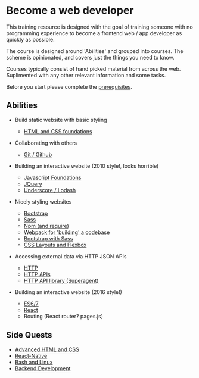 # Become a web developer

This training resource is designed with the goal of training someone with no programming experience to become a frontend web / app developer as quickly as possible.

The course is designed around 'Abilities' and grouped into courses. The scheme is opinionated, and covers just the things you need to know.

Courses typically consist of hand picked material from across the web. Suplimented with any other relevant information and some tasks.

Before you start please complete the [prerequisites](courses/core/prerequisites.md).

## Abilities

* Build static website with basic styling
  * [HTML and CSS foundations](courses/core/html-and-css-foundations.md)

* Collaborating with others
  * [Git / Github](courses/core/git-and-github.md)

* Building an interactive website (2010 style!, looks horrible)
  * [Javascript Foundations](courses/core/javascript-foundations.md)
  * [JQuery](courses/core/jquery.md)
  * [Underscore / Lodash](courses/core/underscore-and-lodash.md)

* Nicely styling websites
  * [Bootstrap](courses/core/bootstrap.md)
  * [Sass](courses/core/sass.md)
  * [Npm (and require)](courses/core/node-quickly.md)
  * [Webpack for 'building' a codebase](courses/core/webpack.md)
  * [Bootstrap with Sass](courses/core/bootstrap-with-sass.md)
  * [CSS Layouts and Flexbox](courses/core/css-layouts-and-flexbox.md)

* Accessing external data via HTTP JSON APIs
  * [HTTP](courses/core/http.md)
  * [HTTP APIs](courses/core/http-apis.md)
  * [HTTP API library (Superagent)](courses/core/http-apis-in-javascript.md)

* Building an interactive website (2016 style!)
  * [ES6/7](courses/core/es6.md)
  * [React](courses/core/react.md)
  * Routing (React router? pages.js)

## Side Quests

* [Advanced HTML and CSS](courses/side-quests/advanced-html-and-css.md)
* [React-Native](courses/side-quests/react-native.md)
* [Bash and Linux](courses/side-quests/bash.md)
* [Backend Development](courses/side-quests/backend-dev.md)
